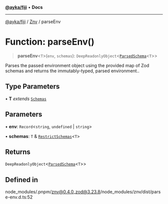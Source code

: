 [**@ayka/fiji**](../../../README.md) • **Docs**

***

[@ayka/fiji](../../../globals.md) / [Znv](../README.md) / parseEnv

# Function: parseEnv()

> **parseEnv**\<`T`\>(`env`, `schemas`): `DeepReadonlyObject`\<[`ParsedSchema`](../type-aliases/ParsedSchema.md)\<`T`\>\>

Parses the passed environment object using the provided map of Zod schemas
and returns the immutably-typed, parsed environment..

## Type Parameters

• **T** *extends* [`Schemas`](../type-aliases/Schemas.md)

## Parameters

• **env**: `Record`\<`string`, `undefined` \| `string`\>

• **schemas**: `T` & [`RestrictSchemas`](../type-aliases/RestrictSchemas.md)\<`T`\>

## Returns

`DeepReadonlyObject`\<[`ParsedSchema`](../type-aliases/ParsedSchema.md)\<`T`\>\>

## Defined in

node\_modules/.pnpm/znv@0.4.0\_zod@3.23.8/node\_modules/znv/dist/parse-env.d.ts:52
